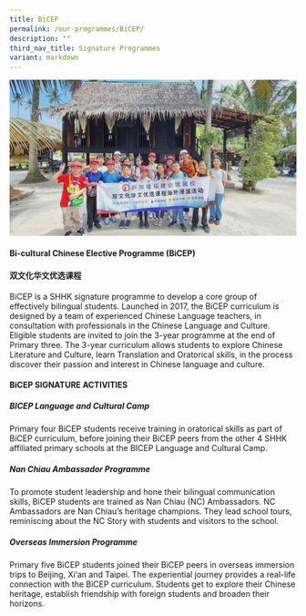 ```yaml
---
title: BiCEP
permalink: /our-programmes/BiCEP/
description: ""
third_nav_title: Signature Programmes
variant: markdown
---
```

![](/images/Signature%20Programmes/BICEP01.jpg)<br>


#### Bi-cultural Chinese Elective Programme (BiCEP) 
#### 双文化华文优选课程

BiCEP is a SHHK signature programme to develop a core group of effectively bilingual students. Launched in 2017, the BiCEP curriculum is designed by a team of experienced Chinese Language teachers, in consultation with professionals in the Chinese Language and Culture. 
Eligible students are invited to join the 3-year programme at the end of Primary three. The 3-year curriculum allows students to explore Chinese Literature and Culture, learn Translation and Oratorical skills, in the process discover their passion and interest in Chinese language and culture.

#### BiCEP SIGNATURE ACTIVITIES
##### BICEP Language and Cultural Camp
Primary four BiCEP students receive training in oratorical skills as part of BiCEP curriculum, before joining their BiCEP peers from the other 4 SHHK affiliated primary schools at the BICEP Language and Cultural Camp.
##### Nan Chiau Ambassador Programme
To promote student leadership and hone their bilingual communication skills, BiCEP students are trained as Nan Chiau (NC) Ambassadors. NC Ambassadors are Nan Chiau’s heritage champions. They lead school tours, reminiscing about the NC Story with students and visitors to the school.
##### Overseas Immersion Programme
Primary five BiCEP students joined their BiCEP peers in overseas immersion trips to Beijing, Xi‘an and Taipei. The experiential journey provides a real-life connection with the BiCEP curriculum. Students get to explore their Chinese heritage, establish friendship with foreign students and broaden their horizons.